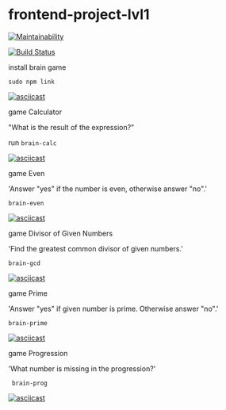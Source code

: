 # frontend-project-lvl1

[![Maintainability](https://api.codeclimate.com/v1/badges/cf32c7e514dc1a030fd7/maintainability)](https://codeclimate.com/github/Fessan/frontend-project-lvl1/maintainability)

[![Build Status](https://travis-ci.org/Fessan/frontend-project-lvl1.svg?branch=master)](https://travis-ci.org/Fessan/frontend-project-lvl1)

install brain game 

```sudo npm link```

[![asciicast](https://asciinema.org/a/VyxbhLr64H0URM6kXvPJ3o2WW.svg)](https://asciinema.org/a/VyxbhLr64H0URM6kXvPJ3o2WW)

game Сalculator


"What is the result of the expression?"



run ```brain-calc```

[![asciicast](https://asciinema.org/a/DJIPeGObFVlXS6ZkmT9D35HrJ.svg)](https://asciinema.org/a/DJIPeGObFVlXS6ZkmT9D35HrJ)


game Even

'Answer "yes" if the number is even, otherwise answer "no".'

```brain-even```

[![asciicast](https://asciinema.org/a/RCVqrJ1ASt1OSCGzb0OjdSHdx.svg)](https://asciinema.org/a/RCVqrJ1ASt1OSCGzb0OjdSHdx)


game Divisor of Given Numbers

'Find the greatest common divisor of given numbers.'

```brain-gcd```

[![asciicast](https://asciinema.org/a/Wh8LyiiMkRnJOKczjE3rGAn8i.svg)](https://asciinema.org/a/Wh8LyiiMkRnJOKczjE3rGAn8i)


game Prime


'Answer "yes" if given number is prime. Otherwise answer "no".'

```brain-prime```

[![asciicast](https://asciinema.org/a/AKIsoxoA9MUzP9JIlHzGLFO0X.svg)](https://asciinema.org/a/AKIsoxoA9MUzP9JIlHzGLFO0X)


game Progression

'What number is missing in the progression?'

``` brain-prog```

[![asciicast](https://asciinema.org/a/mSfyfZXIXp8x0zjStuVsanrNQ.svg)](https://asciinema.org/a/mSfyfZXIXp8x0zjStuVsanrNQ)


